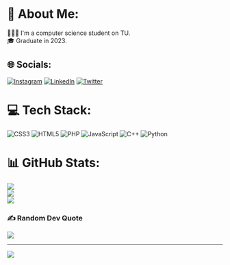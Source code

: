 # 💫 About Me:
👩🏻‍💻 I'm a computer science student on TU.<br>🎓 Graduate in 2023.<br>


## 🌐 Socials:
[![Instagram](https://img.shields.io/badge/Instagram-%23E4405F.svg?logo=Instagram&logoColor=white)](https://instagram.com/@_engshatha) [![LinkedIn](https://img.shields.io/badge/LinkedIn-%230077B5.svg?logo=linkedin&logoColor=white)](https://linkedin.com/in/@shatha002) [![Twitter](https://img.shields.io/badge/Twitter-%231DA1F2.svg?logo=Twitter&logoColor=white)](https://twitter.com/@_engshatha) 

# 💻 Tech Stack:
![CSS3](https://img.shields.io/badge/css3-%231572B6.svg?style=for-the-badge&logo=css3&logoColor=white) ![HTML5](https://img.shields.io/badge/html5-%23E34F26.svg?style=for-the-badge&logo=html5&logoColor=white) ![PHP](https://img.shields.io/badge/php-%23777BB4.svg?style=for-the-badge&logo=php&logoColor=white) ![JavaScript](https://img.shields.io/badge/javascript-%23323330.svg?style=for-the-badge&logo=javascript&logoColor=%23F7DF1E) ![C++](https://img.shields.io/badge/c++-%2300599C.svg?style=for-the-badge&logo=c%2B%2B&logoColor=white) ![Python](https://img.shields.io/badge/python-3670A0?style=for-the-badge&logo=python&logoColor=ffdd54)

# 📊 GitHub Stats:
![](https://github-readme-stats.vercel.app/api?username=engshatha&theme=dark&hide_border=false&include_all_commits=true&count_private=true)<br/>
![](https://github-readme-streak-stats.herokuapp.com/?user=engshatha&theme=dark&hide_border=false)<br/>
![](https://github-readme-stats.vercel.app/api/top-langs/?username=engshatha&theme=dark&hide_border=false&include_all_commits=true&count_private=true&layout=compact)

### ✍️ Random Dev Quote
![](https://quotes-github-readme.vercel.app/api?type=horizontal&theme=light)

---
[![](https://visitcount.itsvg.in/api?id=engshatha1&icon=0&color=0)](https://visitcount.itsvg.in)

<!-- Proudly created with GPRM ( https://gprm.itsvg.in ) -->
